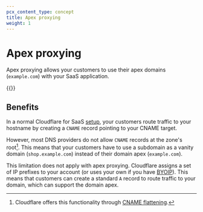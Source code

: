 ```yaml
---
pcx_content_type: concept
title: Apex proxying
weight: 1
---
```


# Apex proxying

Apex proxying allows your customers to use their apex domains (`example.com`) with your SaaS application.

{{<render file="_ssl-for-saas-plan-limitation.md">}}

## Benefits

In a normal Cloudflare for SaaS [setup](/cloudflare-for-platforms/cloudflare-for-saas/start/getting-started/), your customers route traffic to your hostname by creating a `CNAME` record pointing to your CNAME target.

However, most DNS providers do not allow `CNAME` records at the zone's root[^1]. This means that your customers have to use a subdomain as a vanity domain (`shop.example.com`) instead of their domain apex (`example.com`).

This limitation does not apply with apex proxying. Cloudflare assigns a set of IP prefixes to your account (or uses your own if you have [BYOIP](/byoip/)). This means that customers can create a standard `A` record to route traffic to your domain, which can support the domain apex.

[^1]: Cloudflare offers this functionality through [CNAME flattening](/dns/cname-flattening/).